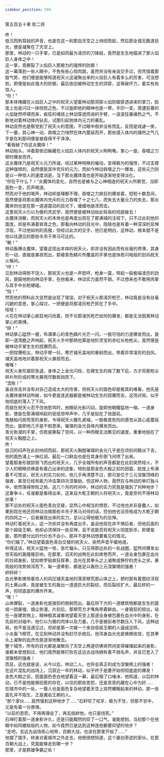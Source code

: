 ```yaml
---
sidebar_position: 504
---
```

 第五百五十章 败二将


咚！  
低沉而刺耳般的声音，也是在这一刹那自天空之上响彻而起，然后那全城无数道目光，便是凝聚在了天空上。  
那里，林动的一只手掌，已是如同最为凌厉的刀锋般，竟然是生生地插进了那火焰巨人身体之中！  
这一掌，竟撕裂了火焰巨人那极为的强悍的防御！  
这一幕落到一些人眼中，不免有些心惊肉跳，虽然并没有亲自交手过，但凭借着那股气势，他们便是能够知道祝天火这凝聚出来的火焰巨人有着多么的厉害，可没想到，即便是如此强大的防御，最后依旧被林动生生的洞穿，这等破坏力，着实有些惊人。  
“你！”  
那本体掩藏在火焰巨人之中的祝天火望着林动那洞穿火焰防御穿透进来的掌刀，脸庞上也是闪过一抹惊怒之色，不过旋即他的眼神也是一寒，手印一变，周遭狂暴的火焰陡然呼啸而来，疯狂的缠绕上林动穿透而进的手臂，一波波狂暴燥热之气，不断地对着林动体内钻去，试图引起他体内元力的暴乱。  
林动显然也是察觉到了祝天火的意图，不过眼中倒并没有慌乱，反而是戏谑一笑，下一霎，其心神一动，吞噬之力悄然在体内蔓延而开，那些侵入体内的燥热之气几乎是在刹那间便是被吞得干干净净。  
“看我破了你这炎魔体！”  
林动抬头，冲着那依旧躲藏在火焰巨人体内的祝天火咧咧嘴，掌心一旋，吞噬之力顿时爆发而开。  
这炎魔体乃是祝天火元力所凝，经过某种特殊的催动，变得极为的强悍，不过支撑这种强悍的，自然便是其中充斥的元力，而如今林动吞噬之力一爆发，这些元力则是以一种惊人的速度消逝，当下那炎魔体竟也是开始逐渐地变得淡化。  
“你在干什么？！”炎魔体的变化，自然也是被与之心神相连的祝天火所察觉，当即面色一变，厉声喝道。  
然而对于他的喝声，林动却是理都不理，吞噬之力疯狂的爆发着，短短十数息间，竟然便是将那炎魔体内充斥的元力吞噬了十之七八，而失去大量元力的失去，那炎魔体则也是在那一道道震动的目光下，缓缓地崩溃而去。  
这里祝天火引以为傲的灵武学，竟然便是被林动如此轻易的彻底破去！  
炎魔体消散，而祝天火的本体也是再度出现在了那满城的注视下，只不过此刻他的面庞，却是布满着铁青之色，那看向林动的目光中，隐隐也是有着一种深深的忌惮浮现，不过他如何的高傲，但经过此次的交手，他已是明白，这林动，根本就不是他以往遇见的那些半吊子黑马可比的。  
“唰！”  
林动轰爆炎魔体，望着这现出本体的祝天火，却并没有因此而有丝毫的停滞，其身形一动，直接是暴掠而出，那被青色鳞片所覆盖的手掌也是快若闪电般的划向祝天火喉间。  
“哼！”  
见到林动得势不饶人，那祝天火也是一声怒哼，枪身一震，带起一股极端凌厉的劲风，狠狠地刺向林动手掌，在他看来，林动实力虽然不弱，不过想来也不敢用肉掌与其手中长枪硬碰。  
“铛！”  
然而他的预料此次显然是出现了错误，对于祝天火那凌厉枪芒，林动竟是没有丝毫闪避的意思，掌心探过，一把便是将那凌厉枪芒抓在了手中。  
吱吱！  
火花在林动掌心疯狂地闪烁着，但不论那凌厉枪芒如何的爆发，都是无法脱离林动掌心的束缚。  
“碎！”  
林动掌心猛然一握，布满掌心的青色鳞片光芒一闪，一股可怕的力道爆发而出，旋即一道清脆之声响起，祝天火手中那柄也算是地阶灵宝的赤红长枪枪尖，竟然便是被林动手掌生生的捏爆而去。  
一把捏爆枪尖，林动手臂一抖，寒芒铺天盖地的暴射而出，带着异常凌厉的劲风，铺天盖地地对着那祝天火暴掠而去。  
嗤嗤！  
祝天火身形狼狈急退，身体之上金光闪烁，在硬生生的挨了数下后，方才将那枪尖碎片所形成的寒光暴雨尽数抵挡而下。  
“混账！”  
虽说攻击并没有对自己造成太大的伤害，但祝天火的面色却是极其的难看，他先是炎魔体被林动所破，如今更是连武器都是被林动生生的捏爆而去，这场对局，似乎他彻底的落入了下风。  
而就在祝天火忍不住地怒骂时，他眼前光影闪动，旋即他眼瞳猛地一缩，一道身影，便是在那满城响起的低低惊哗声中，几乎是贴在了他面前。  
鬼魅般闪掠而至的身影，令得祝天火瞳孔紧缩，一股极度危险的感觉从其心底蔓延而出，旋即他几乎是不假思索，璀璨的金光自体内爆发而出。  
青光弥漫的手掌，仿若是撕裂了空间，以一种肉眼无法瞧见的速度，重重地拍在了祝天火胸膛之上。  
咚！  
低沉的闷声在此刻响彻而起，那祝天火胸膛璀璨的金光几乎是在顷刻间黯淡下去，他的面色涌上一抹红润，最后一口鲜血也是在其身形倒飞间喷了出来。  
望着那身形狼狈倒飞而出的祝天火，几乎全城所有的声音都是在此刻突然哑火，不少人的眼睛仿佛是有着凸出来的迹象，特别是那金色大殿之前的田震，脸庞上布满着不可思议，祝天火的实力如何，他几乎再清楚不过，那可是位于三元涅槃顶峰的强者，甚至已经有能力冲击第四次涅槃劫，但这种人物，竟然在与林动的单打独斗中，依然落得惨败之局，这几个月的时间中，林动的实力究竟是强到了何种地步？  
这番争斗，任谁都是看得出来，这来自大乾王朝的火将祝天火，竟是奈何不得林动丝毫！  
那不远处的祝天火面色青白交替，显然心中相当的愤怒，不过他也并非是蠢人，如果到现在他还将林动当做那些半吊子黑马对待的话，恐怕他也没资格成为大乾王朝的四将之一，后者展现出来的实力，足以让得他极为的忌惮。  
林动盯着祝天火，这一次却并没有再度出手，虽说他现在并不惧后者，但他后面的那个超级王朝，他却必须保持一些忌惮，且不说能否将祝天火彻底斩杀，即便是能，那所要付出的代价也不会小，那并不是林动想要看见的情况。  
“你们输了。”林动望着面色青白交替的祝天火，突然声音平缓地道。  
听得这话，祝天火猛地一惊，急忙偏头，只见得那远处的一处战圈，猛然间爆发出惊天般的轰隆隆巨响，在那里，滔天的凶煞在此刻席卷而开，一道全身包裹在血光的壮硕身影，犹如修罗般疯狂挥拳，血光在其拳头之上凝聚成狰狞的虎头之状，暴雨般的攻势倾泻而下，每一道拳影，都是足以轰伤三元涅槃境的强者！  
砰砰砰！  
血光拳影携带着惊人的风压铺天盖地的落至穆荒那山体之上，顿时那有着图纹浮现的土黄山体，竟是被生生的轰出一道道巨大的裂纹，而后裂纹扩大，最后砰的一声，彻彻底底的爆炸开来。  
“嘭！”  
山体爆裂，一道身影也是狼狈的倒射而出，最后将下方的一道建筑物都是生生的震成一团废墟，烟尘弥漫，片刻后，那穆荒方才嘴角带着鲜血，一身狼狈的掠出，站在一座建筑物上，眼神极其凝重地望着天空上那道全身被包裹在血光中的身影，在先前的对碰中，他引以为傲的肉体以及力量，几乎是被前者尽数压入下风，这种战局，他不是没遇见过，但却是第一次被一个来自低级王朝的人逼成这样。  
小炎轰飞穆荒，在见到林动并没有赶尽杀绝后，他浑身血光也是微微收敛，在其拳头上凝聚的血虎也是逐渐地散去。  
整个城市，所有的目光都是凝聚向了天空上两道仿佛突然间变得璀璨起来的身影，谁都未曾想到过，他们竟然能够打败在这远古战场拥有着不弱名声，并且已登入了涅槃榜的强者！  
而且，这也就是说，从今以后，林动二人，也将会真正的成为涅槃榜上的强者！  
在这片混乱的战场上，沉寂近一年的林动，似乎终于是要开始彻彻底底的爆发！  
金色大殿之前，田震面色苍白地望着这一幕，最后咽了口唾沫，他知道，以后的林动，已不是他能够招惹的存在，以往的那些恩怨，还是乖乖的藏在心中为好……  
在城市中的一处，一簇人也是面色复杂地望着天空上突然耀眼起来的林动，那一些面孔并不陌生，正是魔岩王朝的人。  
“那个家伙……竟然强到这种地步了……”石轩咬了咬牙，极为不甘，但那不甘中，又是有着一分畏惧。  
“以前的恩怨，不用再理会了，再去挑衅他，也只是找死。”  
石坤盯着那一道身影许久，还是只能黯然的叹了一口气，谁能想到，当初那个在他眼中如同蝼蚁般的人物，如今竟然已是达到这种连他都要仰望的地步？  
“走吧，去远古战场核心地带，百朝大战，也该在那里开始了……”  
他摆了摆手，转身对着城市之外走去，他倒很想知道，这个屡创奇迹的家伙，在那百朝大战上，究竟能够走到哪一步？  
那里，才是群雄争霸之处！  
  
  

